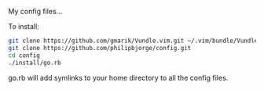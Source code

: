 My config files...

To install:
```bash
git clone https://github.com/gmarik/Vundle.vim.git ~/.vim/bundle/Vundle.vim
git clone https://github.com/philipbjorge/config.git
cd config
./install/go.rb
```

go.rb will add symlinks to your home directory to all the config files.
